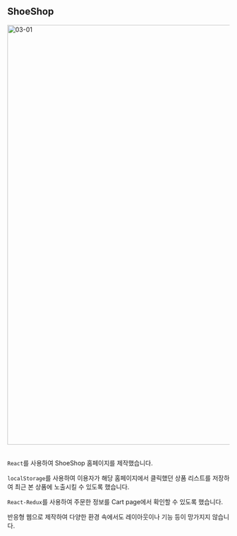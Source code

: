 ## ShoeShop

<img width="951" alt="03-01" src="https://github.com/YeomCE/PORTFOLIO/assets/121536742/edd81167-e4b6-4eb9-890f-c378b680ea32">
<br/>
<br/>

`React`를 사용하여 ShoeShop 홈페이지를 제작했습니다.

`localStorage`를 사용하여 이용자가 해당 홈페이지에서 클릭했던 상품 리스트를 저장하여 최근 본 상품에 노출시킬 수 있도록 했습니다.

`React-Redux`를 사용하여 주문한 정보를 Cart page에서 확인할 수 있도록 했습니다.

반응형 웹으로 제작하여 다양한 환경 속에서도 레이아웃이나 기능 등이 망가지지 않습니다.
